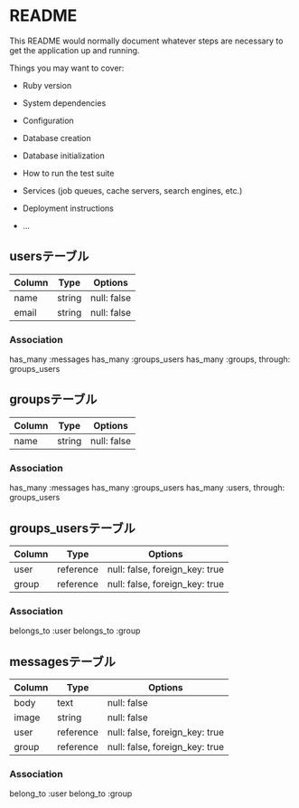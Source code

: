 # README

This README would normally document whatever steps are necessary to get the
application up and running.

Things you may want to cover:

* Ruby version

* System dependencies

* Configuration

* Database creation

* Database initialization

* How to run the test suite

* Services (job queues, cache servers, search engines, etc.)

* Deployment instructions

* ...
## usersテーブル

|Column|Type|Options|
|------|----|-------|
|name|string|null: false|
|email|string|null: false|
### Association
  has_many :messages
  has_many :groups_users
  has_many :groups, through: groups_users


## groupsテーブル

|Column|Type|Options|
|------|----|-------|
|name|string|null: false|
### Association
  has_many :messages
  has_many :groups_users
  has_many :users, through: groups_users


## groups_usersテーブル

|Column|Type|Options|
|------|----|-------|
|user|reference|null: false, foreign_key: true|
|group|reference|null: false, foreign_key: true|
### Association
  belongs_to :user
  belongs_to :group


## messagesテーブル

|Column|Type|Options|
|------|----|-------|
|body|text|null: false|
|image|string|null: false|
|user|reference|null: false, foreign_key: true|
|group|reference|null: false, foreign_key: true|
### Association
  belong_to :user
  belong_to :group